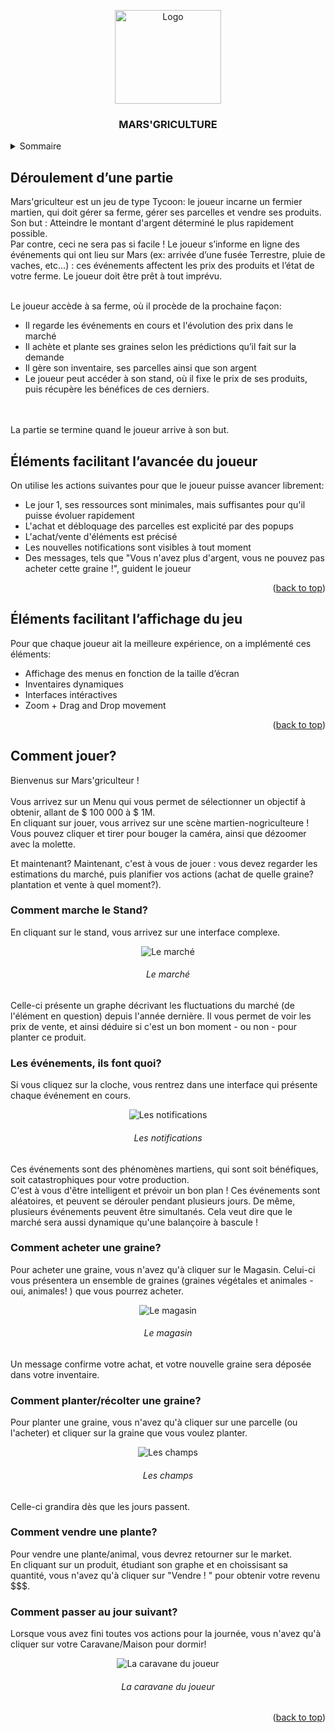 <a name="readme-top"></a>

<!-- LOGO DU PROJET -->
<div align="center">
    <img src="images/MARSgriculture_logo.png" alt="Logo" width="170" height="150">
<h3 align="center">MARS'GRICULTURE</h3>
</div>

<!-- SOMMAIRE -->
<details>
  <summary>Sommaire</summary>
  <ol>
    <li><a href="#deroulement">Déroulement d'une partie</a></li>
    <li><a href="#avancee">Eléments facilitant l’avancée du joueur</a></li>
    <li><a href="#affichage">Eléments facilitant l'affichage du jeu</a></li>
    <li><a href="#comment">Comment jouer?</a></li>
  </ol>
</details>

<!-- DEROULEMENT D'UNE PARTIE -->

<a name="deroulement"></a>

## Déroulement d’une partie

Mars'griculteur est un jeu de type Tycoon: le joueur incarne un fermier martien, qui doit gérer sa ferme, gérer ses parcelles et vendre ses produits. <br>
Son but : Atteindre le montant d'argent déterminé le plus rapidement possible. <br>
Par contre, ceci ne sera pas si facile ! Le joueur s’informe en ligne des événements qui ont lieu sur Mars (ex: arrivée d’une fusée Terrestre, pluie de vaches, etc…) : ces événements affectent les prix des produits et l’état de votre ferme. Le joueur doit être prêt à tout imprévu. <br><br>

Le joueur accède à sa ferme, où il procède de la prochaine façon:

- Il regarde les événements en cours et l'évolution des prix dans le marché
- Il achète et plante ses graines selon les prédictions qu’il fait sur la demande
- Il gère son inventaire, ses parcelles ainsi que son argent
- Le joueur peut accéder à son stand, où il fixe le prix de ses produits, puis récupère les bénéfices de ces derniers.

<br><br> La partie se termine quand le joueur arrive à son but.

<!-- ELEMENTS FACILITANT L'AVANCEE DU JOUEUR -->

<a name="avancee"></a>

## Éléments facilitant l’avancée du joueur

On utilise les actions suivantes pour que le joueur puisse avancer librement:

- Le jour 1, ses ressources sont minimales, mais suffisantes pour qu'il puisse évoluer rapidement
- L'achat et débloquage des parcelles est explicité par des popups
- L'achat/vente d'éléments est précisé
- Les nouvelles notifications sont visibles à tout moment
- Des messages, tels que "Vous n'avez plus d'argent, vous ne pouvez pas acheter cette graine !", guident le joueur

<p align="right">(<a href="#readme-top">back to top</a>)</p>

<!-- ELEMENTS FACILITANT L'AFFICHAGE DU JEU -->

<a name="affichage"></a>

## Éléments facilitant l’affichage du jeu

Pour que chaque joueur ait la meilleure expérience, on a implémenté ces éléments:

- Affichage des menus en fonction de la taille d’écran
- Inventaires dynamiques
- Interfaces intéractives
- Zoom + Drag and Drop movement

<p align="right">(<a href="#readme-top">back to top</a>)</p>

<!-- COMMENT JOUER? -->

<a name="comment"></a>

## Comment jouer?

Bienvenus sur Mars'griculteur ! <br><br>
Vous arrivez sur un Menu qui vous permet de sélectionner un objectif à obtenir, allant de $ 100 000 à $ 1M. <br>
En cliquant sur jouer, vous arrivez sur une scène martien-nogriculteure ! Vous pouvez cliquer et tirer pour bouger la caméra, ainsi que dézoomer avec la molette. <br>

Et maintenant? Maintenant, c'est à vous de jouer : vous devez regarder les estimations du marché, puis planifier vos actions (achat de quelle graine? plantation
et vente à quel moment?).

### Comment marche le Stand?

En cliquant sur le stand, vous arrivez sur une interface complexe.
<br>

<div align="center">
    <img src="images/Market.jpeg" alt="Le marché">
<h6 align="center">Le marché</h6>
</div>

Celle-ci présente un graphe décrivant les fluctuations du marché (de l'élément en question) depuis l'année dernière.
Il vous permet de voir les prix de vente, et ainsi déduire si c'est un bon moment - ou non - pour planter ce produit. <br>

### Les événements, ils font quoi?

Si vous cliquez sur la cloche, vous rentrez dans une interface qui présente chaque événement en cours. <br>

<div align="center">
    <img src="images/Notification_interface.jpeg" alt="Les notifications">
<h6 align="center">Les notifications</h6>
</div>

Ces événements sont des phénomènes martiens, qui sont soit bénéfiques, soit catastrophiques pour votre production. <br>
C'est à vous d'être intelligent et prévoir un bon plan !
Ces événements sont aléatoires, et peuvent se dérouler pendant plusieurs jours.
De même, plusieurs événements peuvent être simultanés. Cela veut dire que le marché sera aussi dynamique qu'une balançoire à bascule !

### Comment acheter une graine?

Pour acheter une graine, vous n'avez qu'à cliquer sur le Magasin. Celui-ci vous présentera un ensemble de graines (graines végétales et animales - oui, animales! ) que vous pourrez acheter.

<div align="center">
    <img src="images/Magasin_interface.jpeg" alt="Le magasin">
<h6 align="center">Le magasin</h6>
</div>

Un message confirme votre achat, et votre nouvelle graine sera déposée dans votre inventaire.

### Comment planter/récolter une graine?

Pour planter une graine, vous n'avez qu'à cliquer sur une parcelle (ou l'acheter) et cliquer sur la graine que vous voulez planter.

<div align="center">
    <img src="images/Plant_interface.jpeg" alt="Les champs">
<h6 align="center">Les champs</h6>
</div>

Celle-ci grandira dès que les jours passent.

### Comment vendre une plante?

Pour vendre une plante/animal, vous devrez retourner sur le market. <br>
En cliquant sur un produit, étudiant son graphe et en choissisant sa quantité, vous n'avez qu'à cliquer sur "Vendre ! " pour obtenir votre revenu $$$.

### Comment passer au jour suivant?

Lorsque vous avez fini toutes vos actions pour la journée, vous n'avez qu'à cliquer sur votre Caravane/Maison pour dormir!

<div align="center">
    <img src="images/NextDay.jpeg" alt="La caravane du joueur">
<h6 align="center">La caravane du joueur</h6>
</div>

<p align="right">(<a href="#readme-top">back to top</a>)</p>
